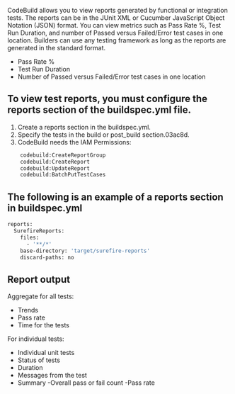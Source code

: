 CodeBuild allows you to view reports generated by functional or integration tests.
The reports can be in the JUnit XML or Cucumber JavaScript Object Notation (JSON) format. You can view metrics such as Pass Rate %, Test Run Duration, and number of Passed versus Failed/Error test cases in one location.  Builders can use any testing framework as long as the reports are generated in the standard format.
- Pass Rate %
- Test Run Duration
- Number of Passed versus Failed/Error test cases in one location

## To view test reports, you must configure the reports section of the buildspec.yml file.
1. Create a reports section in the buildspec.yml.
2. Specify the tests in the build or post_build section.03ac8d.
3. CodeBuild needs the IAM Permissions:
```sh    
    codebuild:CreateReportGroup
    codebuild:CreateReport
    codebuild:UpdateReport
    codebuild:BatchPutTestCases
```
## The following is an example of a reports section in buildspec.yml
```sh
reports:
  SurefireReports:
    files:
      - '**/*'
    base-directory: 'target/surefire-reports'
    discard-paths: no
```

## Report output
Aggregate for all tests:
- Trends
- Pass rate
- Time for the tests

For individual tests:
- Individual unit tests
- Status of tests
- Duration
- Messages from the test
- Summary
    -Overall pass or fail count
    -Pass rate


